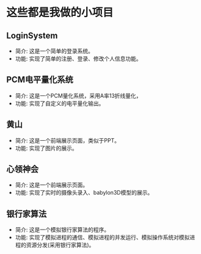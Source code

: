 # 这些都是我做的小项目

## LoginSystem
- 简介: 这是一个简单的登录系统。
- 功能: 实现了简单的注册、登录、修改个人信息功能。

## PCM电平量化系统
- 简介: 这是一个PCM量化系统，采用A率13折线量化，
- 功能: 实现了自定义的电平量化输出。

## 黄山
- 简介: 这是一个前端展示页面，类似于PPT。
- 功能: 实现了图片的展示。

## 心领神会
- 简介: 这是一个前端展示页面。
- 功能: 实现了实时的摄像头录入、babylon3D模型的展示。

## 银行家算法
- 简介: 这是一个模拟银行家算法的程序。
- 功能: 实现了模拟进程的通信、模拟进程的并发运行、模拟操作系统对模拟进程的资源分发(采用银行家算法)。

